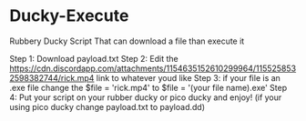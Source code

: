 # Ducky-Execute
Rubbery Ducky Script That can download a file than execute it

Step 1: Download payload.txt
Step 2: Edit the https://cdn.discordapp.com/attachments/1154635152610299964/1155258532598382744/rick.mp4 link to whatever youd like
Step 3: if your file is an .exe file change the $file = 'rick.mp4' to $file = '(your file name).exe'
Step 4: Put your script on your rubber ducky or pico ducky and enjoy!
(if your using pico ducky change payload.txt to payload.dd)
